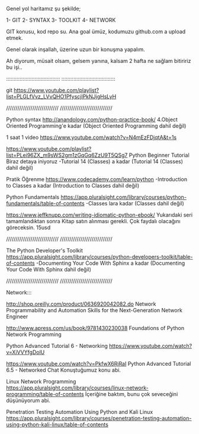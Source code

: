 Genel yol haritamız şu şekilde;

1- GIT
2- SYNTAX
3- TOOLKIT
4- NETWORK

GIT konusu, kod repo su. Ana goal ümüz, kodumuzu github.com a upload etmek.

Genel olarak inşallah, üzerine uzun bir konuşma yapalım.

Ah diyorum, müsait olsam, gelsem yanına, kalsam 2 hafta
ne sağlam bitiririz bu işi..

::::::::::::::::::::::::::::::::::::
::::::::::::::::::::::::::::::::::::

git
https://www.youtube.com/playlist?list=PLGLfVvz_LVvQHO1PfyscjIPkNJjgHsLyH

////////////////////////////
////////////////////////////

Python syntax
http://anandology.com/python-practice-book/
4.Object Oriented Programming'e kadar (Object Oriented Programming dahil değil)

1 saat 1 video
https://www.youtube.com/watch?v=N4mEzFDjqtA&t=1s

https://www.youtube.com/playlist?list=PLei96ZX_m9sWS2gm1zGqGq6ZzU9T5QSg7
Python Beginner Tutorial
Biraz detaya iniyoruz
-Tutorial 14 (Classes) a kadar (Tutorial 14 (Classes) dahil değil)

Pratik Öğrenme
https://www.codecademy.com/learn/python
-Introduction to Classes a kadar (Introduction to Classes dahil değil)

Python Fundamentals
https://app.pluralsight.com/library/courses/python-fundamentals/table-of-contents
-Classes lara kadar (Classes dahil değil)

https://www.jeffknupp.com/writing-idiomatic-python-ebook/
Yukarıdaki seri tamamlandıktan sonra
Kitap satın alınması gerekli. Çok faydalı olacağını göreceksin. 15usd

////////////////////////////
////////////////////////////

The Python Developer's Toolkit
https://app.pluralsight.com/library/courses/python-developers-toolkit/table-of-contents
-Documenting Your Code With Sphinx a kadar (Documenting Your Code With Sphinx dahil değil)

////////////////////////////
////////////////////////////

Network:::

http://shop.oreilly.com/product/0636920042082.do
Network Programmability and Automation
Skills for the Next-Generation Network Engineer

http://www.apress.com/us/book/9781430230038
Foundations of Python Network Programming

Python Advanced Tutorial 6 - Networking
https://www.youtube.com/watch?v=XiVVYfgDolU

https://www.youtube.com/watch?v=PkfwX6RjRaI
Python Advanced Tutorial 6.5 - Networked Chat
Konuştuğumuz konu abi.

Linux Network Programming
https://app.pluralsight.com/library/courses/linux-network-programming/table-of-contents
İçeriğine baktım, bunu çok seveceğini düşünüyorum abi.

Penetration Testing Automation Using Python and Kali Linux
https://app.pluralsight.com/library/courses/penetration-testing-automation-using-python-kali-linux/table-of-contents
